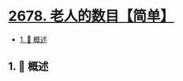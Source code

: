 # [2678. 老人的数目【简单】](https://github.com/tnotesjs/TNotes.leetcode/tree/main/notes/2678.%20%E8%80%81%E4%BA%BA%E7%9A%84%E6%95%B0%E7%9B%AE%E3%80%90%E7%AE%80%E5%8D%95%E3%80%91)

<!-- region:toc -->

- [1. 📝 概述](#1--概述)

<!-- endregion:toc -->

## 1. 📝 概述
